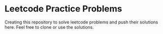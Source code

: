 # Leetcode Practice Problems
Creating this repository to solve leetcode problems and push their solutions here. Feel free to clone or use the solutions.
